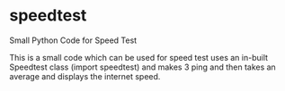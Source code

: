# speedtest
Small Python Code for Speed Test 


This is a small code which can be used for speed test uses an in-built Speedtest class (import speedtest) and makes 3 ping and then takes an average and displays the internet speed.
